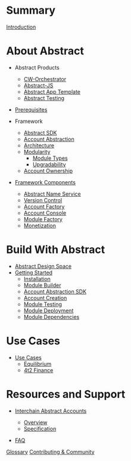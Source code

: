 # Summary

[Introduction](./0_introduction.md)

# About Abstract

- Abstract Products
  - [CW-Orchestrator](./1_products/1_cw_orchestrator.md)
  - [Abstract-JS](./1_products/4_abstract_js.md)
  - [Abstract App Template](./1_products/2_abstract_app_template.md)
  - [Abstract Testing](./1_products/3_abstract_testing.md)
- [Prerequisites](./3_framework/0_prerequisites.md)
- Framework
  - [Abstract SDK](./3_framework/1_abstract_sdk.md)
  - [Account Abstraction](./3_framework/2_account_abstraction.md)
  - [Architecture](./3_framework/3_architecture.md)
  - [Modularity](./3_framework/5_modularity.md)
    - [Module Types](./3_framework/6_module_types.md)
    - [Upgradability](./3_framework/7_upgradability.md)
  - [Account Ownership](./3_framework/4_ownership.md)

- [Framework Components](./5_platform/index.md)
  - [Abstract Name Service](./5_platform/1_ans.md)
  - [Version Control](./5_platform/2_version_control.md)
  - [Account Factory](./5_platform/3_account_factory.md)
  - [Account Console](./5_platform/4_account_console.md)
  - [Module Factory](./5_platform/5_module_factory.md)
  - [Monetization](./5_platform/6_monetization.md)


# Build With Abstract

- [Abstract Design Space](./2_introduction/1_design_space.md)
- [Getting Started](./4_get_started/1_index.md)
  - [Installation](./4_get_started/2_installation.md)
  - [Module Builder](./4_get_started/3_module_builder.md)
  - [Account Abstraction SDK](./4_get_started/4_sdk.md)
  - [Account Creation](./4_get_started/5_account_creation.md)
  - [Module Testing](./4_get_started/6_module_testing.md)
  - [Module Deployment](./4_get_started/7_module_deployment.md)
  - [Module Dependencies](./4_get_started/8_dependencies.md)


# Use Cases
- [Use Cases](./7_use_cases/index.md)
  - [Equilibrium](./7_use_cases/1_equilibrium.md)
  - [4t2 Finance](./7_use_cases/2_4t2.md)

# Resources and Support

- [Interchain Abstract Accounts](./ibc/index.md)
  - [Overview](./ibc/overview.md)
  - [Specification](./ibc/spec.md)

- [FAQ](./video_and_content/faq.md)

[Glossary](./9_glossary.md)
[Contributing & Community](./contributing.md)


<!-- -Introduction
   -Brief overview of Abstract and its core principles.
   -Account Abstraction
   -Architecture
   -Modules - overview of modular architecture
   -Governance
   -Value Proposition - Overview of benefits for developers

-Getting Started
   -Installation - guide to get started with Abstraction
   -Account Creation
   -SDK
   -Module Development
       -Create, deploy, and integrate
       -Best practices

-Use Cases
   -Equilibrium/4t2 example
   -Inspiration and guidance for developers to explore new possibilities with Abstract.

-Resources and Support
   -Additional documentation, tutorials, guides
   -Contributing/Community
   -FAQ
   -Discord/Abstract links -->
